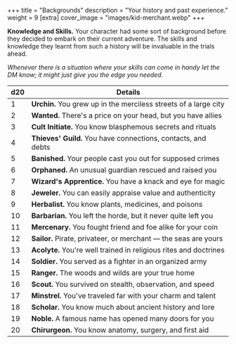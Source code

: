 +++
title = "Backgrounds"
description = "Your history and past experience."
weight = 9
[extra] 
cover_image = "images/kid-merchant.webp"
+++

**Knowledge and Skills.** Your character had some sort of background before they
decided to embark on their current adventure. The skills and knowledge they
learnt from such a history will be invaluable in the trials ahead.

_Whenever there is a situation where your skills can come in handy let the DM
know; it might just give you the edge you needed._

| d20 | Details                                                       |
| --- | ------------------------------------------------------------- |
| 1   | **Urchin.** You grew up in the merciless streets of a large city  |
| 2   | **Wanted.** There's a price on your head, but you have allies     |
| 3   | **Cult Initiate.** You know blasphemous secrets and rituals       |
| 4   | **Thieves' Guild.** You have connections, contacts, and debts     |
| 5   | **Banished.** Your people cast you out for supposed crimes        |
| 6   | **Orphaned.** An unusual guardian rescued and raised you          |
| 7   | **Wizard's Apprentice.** You have a knack and eye for magic       |
| 8   | **Jeweler.** You can easily appraise value and authenticity       |
| 9   | **Herbalist.** You know plants, medicines, and poisons            |
| 10  | **Barbarian.** You left the horde, but it never quite left you    |
| 11  | **Mercenary.** You fought friend and foe alike for your coin      |
| 12  | **Sailor.** Pirate, privateer, or merchant — the seas are yours   |
| 13  | **Acolyte.** You're well trained in religious rites and doctrines |
| 14  | **Soldier.** You served as a fighter in an organized army         |
| 15  | **Ranger.** The woods and wilds are your true home                |
| 16  | **Scout.** You survived on stealth, observation, and speed        |
| 17  | **Minstrel.** You've traveled far with your charm and talent      |
| 18  | **Scholar.** You know much about ancient history and lore         |
| 19  | **Noble.** A famous name has opened many doors for you            |
| 20  | **Chirurgeon.** You know anatomy, surgery, and first aid          |
